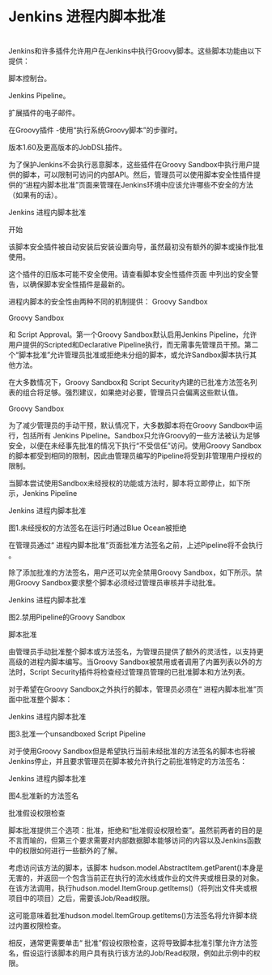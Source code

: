 # Jenkins 进程内脚本批准

# 

Jenkins和许多插件允许用户在Jenkins中执行Groovy脚本。这些脚本功能由以下提供：



脚本控制台。

Jenkins Pipeline。

扩展插件的电子邮件。

在Groovy插件 -使用“执行系统Groovy脚本”的步骤时。

版本1.60及更高版本的JobDSL插件。

为了保护Jenkins不会执行恶意脚本，这些插件在Groovy Sandbox中执行用户提供的脚本，可以限制可访问的内部API。然后，管理员可以使用脚本安全性插件提供的“进程内脚本批准”页面来管理在Jenkins环境中应该允许哪些不安全的方法（如果有的话）。



Jenkins 进程内脚本批准



开始

该脚本安全插件被自动安装后安装设置向导，虽然最初没有额外的脚本或操作批准使用。



这个插件的旧版本可能不安全使用。请查看脚本安全性插件页面 中列出的安全警告，以确保脚本安全性插件是最新的。

进程内脚本的安全性由两种不同的机制提供： Groovy Sandbox



Groovy Sandbox



 和 Script Approval。第一个Groovy Sandbox默认启用Jenkins Pipeline，允许用户提供的Scripted和Declarative Pipeline执行，而无需事先管理员干预。第二个“脚本批准”允许管理员批准或拒绝未分组的脚本，或允许Sandbox脚本执行其他方法。



在大多数情况下，Groovy Sandbox和 Script Security内建的已批准方法签名列表的组合将足够。强烈建议，如果绝对必要，管理员只会偏离这些默认值。



Groovy Sandbox

为了减少管理员的手动干预，默认情况下，大多数脚本将在Groovy Sandbox中运行，包括所有 Jenkins Pipeline。Sandbox只允许Groovy的一些方法被认为足够安全，以便在未经事先批准的情况下执行“不受信任”访问。使用Groovy Sandbox的脚本都受到相同的限制，因此由管理员编写的Pipeline将受到非管理用户授权的限制。



当脚本尝试使用Sandbox未经授权的功能或方法时，脚本将立即停止，如下所示，Jenkins Pipeline



Jenkins 进程内脚本批准



图1.未经授权的方法签名在运行时通过Blue Ocean被拒绝



在管理员通过“ 进程内脚本批准”页面批准方法签名之前，上述Pipeline将不会执行 。



除了添加批准的方法签名，用户还可以完全禁用Groovy Sandbox，如下所示。禁用Groovy Sandbox要求整个脚本必须经过管理员审核并手动批准。



Jenkins 进程内脚本批准



图2.禁用Pipeline的Groovy Sandbox

脚本批准

由管理员手动批准整个脚本或方法签名，为管理员提供了额外的灵活性，以支持更高级的进程内脚本编写。当Groovy Sandbox被禁用或者调用了内置列表以外的方法时，Script Security插件将检查经过管理员管理的已批准脚本和方法列表。



对于希望在Groovy Sandbox之外执行的脚本，管理员必须在“ 进程内脚本批准”页面中批准整个脚本：



Jenkins 进程内脚本批准



图3.批准一个unsandboxed Script Pipeline



对于使用Groovy Sandbox但是希望执行当前未经批准的方法签名的脚本也将被Jenkins停止，并且要求管理员在脚本被允许执行之前批准特定的方法签名：



Jenkins 进程内脚本批准



图4.批准新的方法签名



批准假设权限检查

脚本批准提供三个选项：批准，拒绝和“批准假设权限检查”。虽然前两者的目的是不言而喻的，但第三个要求需要对内部数据脚本能够访问的内容以及Jenkins函数中的权限如何进行一些额外的了解。



考虑访问该方法的脚本，该脚本 hudson.model.AbstractItem.getParent\(\)本身是无害的，并返回一个包含当前正在执行的流水线或作业的文件夹或根目录的对象。在该方法调用，执行hudson.model.ItemGroup.getItems\(\)（将列出文件夹或根项目中的项目）之后，需要该Job/Read权限。



这可能意味着批准hudson.model.ItemGroup.getItems\(\)方法签名将允许脚本绕过内置权限检查。



相反，通常更需要单击“ 批准”假设权限检查，这将导致脚本批准引擎允许方法签名，假设运行该脚本的用户具有执行该方法的Job/Read权限，例如此示例中的权限。

